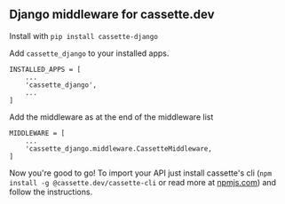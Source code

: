 ## Django middleware for cassette.dev

Install with `pip install cassette-django`

Add `cassette_django` to your installed apps.

```
INSTALLED_APPS = [
    ...
    'cassette_django',
    ...
]
```

Add the middleware as at the end of the middleware list

```
MIDDLEWARE = [
    ...
    'cassette_django.middleware.CassetteMiddleware,
]
```

Now you're good to go! To import your API just install cassette's cli (`npm install -g @cassette.dev/cassette-cli` or read more at [npmjs.com](https://www.npmjs.com/package/@cassette.dev/cassette-cli))
and follow the instructions.